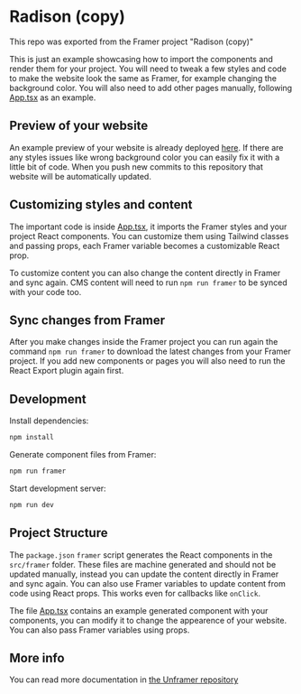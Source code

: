 # Radison (copy)

This repo was exported from the Framer project "Radison (copy)"

This is just an example showcasing how to import the components and render them for your project. You will need to tweak a few styles and code to make the website look the same as Framer, for example changing the background color. You will also need to add other pages manually, following [App.tsx](./src/App.tsx) as an example.

## Preview of your website

An example preview of your website is already deployed [here](https://radison-copy-03e84-demos.unframer.co). If there are any styles issues like wrong background color you can easily fix it with a little bit of code. When you push new commits to this repository that website will be automatically updated.

## Customizing styles and content

The important code is inside [App.tsx](./src/App.tsx), it imports the Framer styles and your project React components. You can customize them using Tailwind classes and passing props, each Framer variable becomes a customizable React prop.

To customize content you can also change the content directly in Framer and sync again. CMS content will need to run `npm run framer` to be synced with your code too.

## Sync changes from Framer

After you make changes inside the Framer project you can run again the command `npm run framer` to download the latest changes from your Framer project. If you add new components or pages you will also need to run the React Export plugin again first.

## Development

Install dependencies:
```bash
npm install
```

Generate component files from Framer:
```bash
npm run framer
```

Start development server:
```bash
npm run dev
```

## Project Structure

The `package.json` `framer` script generates the React components in the `src/framer` folder. These files are machine generated and should not be updated manually, instead you can update the content directly in Framer and sync again. You can also use Framer variables to update content from code using React props. This works even for callbacks like `onClick`.

The file [App.tsx](./src/App.tsx) contains an example generated component with your components, you can modify it to change the appearence of your website. You can also pass Framer variables using props.


## More info

You can read more documentation in [the Unframer repository](https://github.com/remorses/unframer)
